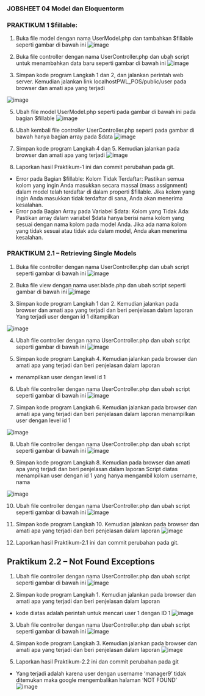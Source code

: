 ### JOBSHEET 04 Model dan Eloquentorm

### PRAKTIKUM 1 $fillable:
1. Buka file model dengan nama UserModel.php dan tambahkan $fillable seperti gambar di bawah ini
![image](https://github.com/ahmadyusrilmaulana/pemrograman-web-lanjut/assets/161430084/1e28bd67-4201-424e-b5f6-20917b0560ef)

2. Buka file controller dengan nama UserController.php dan ubah script untuk menambahkan data baru seperti gambar di bawah ini
  ![image](https://github.com/ahmadyusrilmaulana/pemrograman-web-lanjut/assets/161430084/a64f2041-5d63-4a10-b23c-28bd5c15274a)

3. Simpan kode program Langkah 1 dan 2, dan jalankan perintah web server. Kemudian
jalankan link localhostPWL_POS/public/user pada browser dan amati apa yang terjadi

![image](https://github.com/ahmadyusrilmaulana/pemrograman-web-lanjut/assets/161430084/6ffe1e28-ad88-41ee-b688-9f002824ffad)

5. Ubah file model UserModel.php seperti pada gambar di bawah ini pada bagian $fillable
![image](https://github.com/ahmadyusrilmaulana/pemrograman-web-lanjut/assets/161430084/ca4e5941-b264-42e0-adad-e4c367e55f55)

6. Ubah kembali file controller UserController.php seperti pada gambar di bawah hanya bagian array pada $data
![image](https://github.com/ahmadyusrilmaulana/pemrograman-web-lanjut/assets/161430084/0b8cfe95-c10d-454c-b5ea-b9f65fb066dc)

7. Simpan kode program Langkah 4 dan 5. Kemudian jalankan pada browser dan amati apa yang terjadi
![image](https://github.com/ahmadyusrilmaulana/pemrograman-web-lanjut/assets/161430084/b601b079-9a4c-45dc-8db6-f9fb4d22ac05)

8. Laporkan hasil Praktikum-1 ini dan commit perubahan pada git.
- Error pada Bagian $fillable:
Kolom Tidak Terdaftar: Pastikan semua kolom yang ingin Anda masukkan secara massal (mass assignment) dalam model telah terdaftar di dalam properti $fillable. Jika kolom yang ingin Anda masukkan tidak terdaftar di sana, Anda akan menerima kesalahan.
- Error pada Bagian Array pada Variabel $data:
Kolom yang Tidak Ada: Pastikan array dalam variabel $data hanya berisi nama kolom yang sesuai dengan nama kolom pada model Anda. Jika ada nama kolom yang tidak sesuai atau tidak ada dalam model, Anda akan menerima kesalahan.

### PRAKTIKUM 2.1 – Retrieving Single Models

1. Buka file controller dengan nama UserController.php dan ubah script seperti gambar di bawah ini
![image](https://github.com/ahmadyusrilmaulana/pemrograman-web-lanjut/assets/161430084/90a0c3d9-7a35-4b28-bc90-4bab587ddc67)

2. Buka file view dengan nama user.blade.php dan ubah script seperti gambar di bawah ini
![image](https://github.com/ahmadyusrilmaulana/pemrograman-web-lanjut/assets/161430084/f0e89011-1e62-4615-b20a-7b0a646b8072)

3. Simpan kode program Langkah 1 dan 2. Kemudian jalankan pada browser dan amati apa yang terjadi dan beri penjelasan dalam laporan
Yang terjadi user dengan id 1 ditampilkan

![image](https://github.com/ahmadyusrilmaulana/pemrograman-web-lanjut/assets/161430084/89c19ce4-9cba-44ed-bb47-30523f7095b2)

4. Ubah file controller dengan nama UserController.php dan ubah script seperti gambar di bawah ini
![image](https://github.com/ahmadyusrilmaulana/pemrograman-web-lanjut/assets/161430084/440d32c2-c449-463a-b130-3fa9a552a3e3)

5. Simpan kode program Langkah 4. Kemudian jalankan pada browser dan amati apa yang terjadi dan beri penjelasan dalam laporan
- menampilkan user dengan level id 1

6. Ubah file controller dengan nama UserController.php dan ubah script seperti gambar di bawah ini
![image](https://github.com/ahmadyusrilmaulana/pemrograman-web-lanjut/assets/161430084/998ef584-9ddf-4730-b7ef-6dff811c0ccd)

7. Simpan kode program Langkah 6. Kemudian jalankan pada browser dan amati apa yang terjadi dan beri penjelasan dalam laporan
menampilkan user dengan level id 1

![image](https://github.com/ahmadyusrilmaulana/pemrograman-web-lanjut/assets/161430084/c8cbbcdf-e940-436f-8322-e1ec3a5b2fb1)

8. Ubah file controller dengan nama UserController.php dan ubah script seperti gambar di bawah ini
![image](https://github.com/ahmadyusrilmaulana/pemrograman-web-lanjut/assets/161430084/b0229e30-8894-4732-9747-fe32d0d638b3)

9. Simpan kode program Langkah 8. Kemudian pada browser dan amati apa yang terjadi dan beri penjelasan dalam laporan
Script diatas menampilkan user dengan id 1 yang hanya mengambil kolom username, nama

![image](https://github.com/ahmadyusrilmaulana/pemrograman-web-lanjut/assets/161430084/3e95bcda-db4c-4b27-9351-85676cc25adc)

10. Ubah file controller dengan nama UserController.php dan ubah script seperti gambar di bawah ini
![image](https://github.com/ahmadyusrilmaulana/pemrograman-web-lanjut/assets/161430084/18970ea3-1e94-4b7f-b71a-20ca844e79e1)

11. Simpan kode program Langkah 10. Kemudian jalankan pada browser dan amati apa yang terjadi dan beri penjelasan dalam laporan
![image](https://github.com/ahmadyusrilmaulana/pemrograman-web-lanjut/assets/161430084/4a1b9c7d-3f52-477b-916a-2a346ba09819)

12. Laporkan hasil Praktikum-2.1 ini dan commit perubahan pada git.

## Praktikum 2.2 – Not Found Exceptions
1. Ubah file controller dengan nama UserController.php dan ubah script seperti gambar di bawah ini
![image](https://github.com/ahmadyusrilmaulana/pemrograman-web-lanjut/assets/161430084/735e17cb-5661-4c92-8aac-2b694ac0525f)

2. Simpan kode program Langkah 1. Kemudian jalankan pada browser dan amati apa yang terjadi dan beri penjelasan dalam laporan
- kode diatas adalah perintah untuk mencari user 1 dengan ID 1
![image](https://github.com/ahmadyusrilmaulana/pemrograman-web-lanjut/assets/161430084/31ea9680-4895-4286-9a33-df8a8dac55be)

3. Ubah file controller dengan nama UserController.php dan ubah script seperti gambar di bawah ini
![image](https://github.com/ahmadyusrilmaulana/pemrograman-web-lanjut/assets/161430084/7a084a49-6f35-44cc-b140-483057c639d0)

4. Simpan kode program Langkah 3. Kemudian jalankan pada browser dan amati apa yang terjadi dan beri penjelasan dalam laporan
![image](https://github.com/ahmadyusrilmaulana/pemrograman-web-lanjut/assets/161430084/88875b64-cf04-45d7-8b87-31b110666d92)
5. Laporkan hasil Praktikum-2.2 ini dan commit perubahan pada git
- Yang terjadi adalah karena user dengan username ‘manager9’ tidak ditemukan maka google mengembalikan halaman ‘NOT FOUND’
![image](https://github.com/ahmadyusrilmaulana/pemrograman-web-lanjut/assets/161430084/88875b64-cf04-45d7-8b87-31b110666d92)
